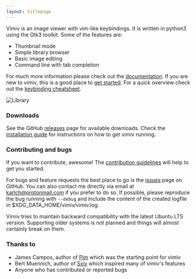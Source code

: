 ```yaml
---
layout: titlepage
---
```


Vimiv is an image viewer with vim-like keybindings. It is written in
python3 using the Gtk3 toolkit. Some of the features are:

* Thumbnail mode
* Simple library browser
* Basic image editing
* Command line with tab completion

For much more information please check out the [documentation](documentation).
If you are new to vimiv, this is a good place to
<a href="docs/usage/#getting_started">get started</a>. For a
quick overview check out the
<a href="docs/keybindings_commands#keybinding-cheatsheet">
keybinding cheatsheet</a>.

<img src="{{ site.baseurl }}/images/screenshots/library.png" alt="Library">

### Downloads
See the GitHub
[releases](https://github.com/karlch/vimiv/releases)
page for available downloads. Check the
[installation guide](docs/install)
for instructions on how to get vimiv running.

### Contributing and bugs

If you want to contribute, awesome! The
<a href="docs/develop#contributing">contribution guidelines</a>
will help to get you started.

For bugs and feature requests the best place to go is the
[issues](https://github.com/karlch/vimiv/issues) page on GitHub. You can also
contact me directly via email at
[karlch@protonmail.com](mailto:karlch@protonmail.com) if you prefer to do so.
If possible, please reproduce the bug running with `--debug` and include the
content of the created logfile
in <t class="filename">$XDG_DATA_HOME/vimiv/vimiv.log</t>.

Vimiv tries to maintain backward compatibility with the latest Ubuntu
LTS version. Supporting older systems is not planned and things will
almost certainly break on them.


### Thanks to

* James Campos, author of [Pim](https://github.com/Narrat/Pim) which was the
  starting point for vimiv
* Bert Muennich, author of [Sxiv](https://github.com/muennich/sxiv) which
  inspired many of vimiv's features
* Anyone who has contributed or reported bugs
